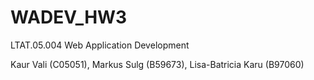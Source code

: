 # WADEV_HW3
LTAT.05.004 Web Application Development

Kaur Vali (C05051), Markus Sulg (B59673), Lisa-Batricia Karu (B97060)
